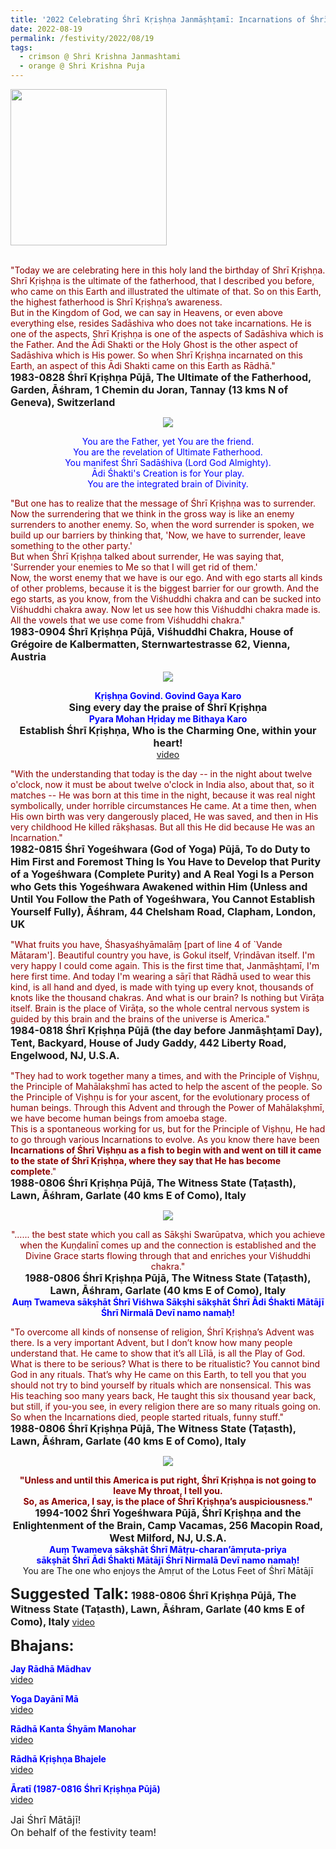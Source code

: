 ```yaml
---
title: '2022 Celebrating Śhrī Kṛiṣhṇa Janmāṣhṭamī: Incarnations of Śhrī Viṣhṇu as a fish to begin with and went on till it came to the state of Śhrī Kṛiṣhṇa, where they say that He has become complete." '
date: 2022-08-19
permalink: /festivity/2022/08/19
tags:
  - crimson @ Shri Krishna Janmashtami
  - orange @ Shri Krishna Puja
---
```


<div style="text-align: left"><img src="/images/image1.png" width="250" /></div><br>

<p>
<font color="DarkRed">"Today we are celebrating here in this holy land the birthday of Shrī Kṛiṣhṇa.<br>
Shrī Kṛiṣhṇa is the ultimate of the fatherhood, that I described you before, who came on this Earth and illustrated the ultimate of that. So on this Earth, the highest fatherhood is Shrī Kṛiṣhṇa’s awareness.<br>
But in the Kingdom of God, we can say in Heavens, or even above everything else, resides Sadāshiva who does not take incarnations. He is one of the aspects, Shrī Kṛiṣhṇa is one of the aspects of Sadāshiva which is the Father. And the Ādi Shakti or the Holy Ghost is the other aspect of Sadāshiva which is His power. So when Shrī Kṛiṣhṇa incarnated on this Earth, an aspect of this Ādi Shakti came on this Earth as Rādhā."</font><br>
<font size="+0"><b>1983-0828 Śhrī Kṛiṣhṇa Pūjā, The Ultimate of the Fatherhood, Garden, Āśhram, 1 Chemin du Joran, Tannay (13 kms N of Geneva), Switzerland</b></font>
</p>

<div style="text-align: center"><img src="/images/image1003.png" /></div>

<p style="text-align:center;">
<font color="blue">You are the Father, yet You are the friend.<br>
You are the revelation of Ultimate Fatherhood.<br>
You manifest Śhrī Sadāśhiva (Lord God Almighty).<br>
Ādi Śhakti's Creation is for Your play.<br>
You are the integrated brain of Divinity.</font><br>
</p>

<p>
<font color="DarkRed">"But one has to realize that the message of Śhrī Kṛiṣhṇa was to surrender.<br>
Now the surrendering that we think in the gross way is like an enemy surrenders to another enemy. So, when the word surrender is spoken, we build up our barriers by thinking that, 'Now, we have to surrender, leave something to the other party.'<br>
But when Śhrī Kṛiṣhṇa talked about surrender, He was saying that, 'Surrender your enemies to Me so that I will get rid of them.'<br>
Now, the worst enemy that we have is our ego. And with ego starts all kinds of other problems, because it is the biggest barrier for our growth. And the ego starts, as you know, from the Viśhuddhi chakra and can be sucked into Viśhuddhi chakra away. Now let us see how this Viśhuddhi chakra made is. All the vowels that we use come from Viśhuddhi chakra."</font><br>
<font size="+0"><b>1983-0904 Śhrī Kṛiṣhṇa Pūjā, Viśhuddhi Chakra, House of Grégoire de Kalbermatten, Sternwartestrasse 62, Vienna, Austria</b></font>
</p>

<div style="text-align: center"><img src="/images/image1004.png" /></div>

<p style="text-align:center;">
<font color="blue"><b>Kṛiṣhṇa Govind. Govind Gaya Karo</b></font><br>
<font size="+0"><b>Sing every day the praise of Śhrī Kṛiṣhṇa</b></font><br>
<font color="blue"><b>Pyara Mohan Hṛiday me Bithaya Karo</b></font><br>
<font size="+0"><b>Establish Śhrī Kṛiṣhṇa, Who is the Charming One, within your heart!</b></font><br>
<a href="https://seven-teams.github.io/Videos_Links.html">video</a>
</p>

<p>
<font color="DarkRed">"With the understanding that today is the day -- in the night about twelve o'clock, now it must be about twelve o'clock in India also, about that, so it matches -- He was born at this time in the night, because it was real night symbolically, under horrible circumstances He came. At a time then, when His own birth was very dangerously placed, He was saved, and then in His very childhood He killed rākṣhasas. But all this He did because He was an Incarnation."</font><br>
<font size="+0"><b>1982-0815 Śhrī Yogeśhwara (God of Yoga) Pūjā, To do Duty to Him First and Foremost Thing Is You Have to Develop that Purity of a Yogeśhwara (Complete Purity) and A Real Yogi Is a Person who Gets this Yogeśhwara Awakened within Him (Unless and Until You Follow the Path of Yogeśhwara, You Cannot Establish Yourself Fully), Āśhram, 44 Chelsham Road, Clapham, London, UK</b></font>
</p>

<p>
<font color="DarkRed">"What fruits you have, Śhasyaśhyāmalāṃ [part of line 4 of `Vande Mātaram']. Beautiful country you have, is Gokul itself, Vṛindāvan itself. I'm very happy I could come again. This is the first time that, Janmāṣhṭamī, I'm here first time. And today I'm wearing a sāṛī that Rādhā used to wear this kind, is all hand and dyed, is made with tying up every knot, thousands of knots like the thousand chakras. And what is our brain? Is nothing but Virāṭa itself. Brain is the place of Virāṭa, so the whole central nervous system is guided by this brain and the brains of the universe is America."</font><br>
<font size="+0"><b>1984-0818 Śhrī Kṛiṣhṇa Pūjā (the day before Janmāṣhṭamī Day), Tent, Backyard, House of Judy Gaddy, 442 Liberty Road, Engelwood, NJ, U.S.A.</b></font>
</p>

<p>
<font color="DarkRed">"They had to work together many a times, and with the Principle of Viṣhṇu, the Principle of Mahālakṣhmī has acted to help the ascent of the people. So the Principle of Viṣhṇu is for your ascent, for the evolutionary process of human beings. Through this Advent and through the Power of Mahālakṣhmī, we have become human beings from amoeba stage.<br>
This is a spontaneous working for us, but for the Principle of Viṣhṇu, He had to go through various Incarnations to evolve. As you know there have been <b>Incarnations of Śhrī Viṣhṇu as a fish to begin with and went on till it came to the state of Śhrī Kṛiṣhṇa, where they say that He has become complete</b>."</font><br>
<font size="+0"><b>1988-0806 Śhrī Kṛiṣhṇa Pūjā, The Witness State (Taṭasth), Lawn, Āśhram, Garlate (40 kms E of Como), Italy</b></font>
</p>

<div style="text-align: center"><img src="/images/image1005.png" /></div>

<p style="text-align:center;">
<font color="DarkRed">"...... the best state which you call as Sākṣhi Swarūpatva, which you achieve when the Kuṇḍalinī comes up and the connection is established and the Divine Grace 
starts flowing through that and enriches your Viśhuddhi chakra."</font><br>
<font size="+0"><b>1988-0806 Śhrī Kṛiṣhṇa Pūjā, The Witness State (Taṭasth), Lawn, Āśhram, Garlate (40 kms E of Como), Italy</b></font><br>
<font color="blue"><b>Auṃ Twameva sākṣhāt Śhrī Viśhwa Sākṣhi sākṣhāt Śhrī Ādi Śhakti Mātājī Śhrī Nirmalā Devī namo namaḥ!</b></font>
</p>

<p>
<font color="DarkRed">"To overcome all kinds of nonsense of religion, Śhrī Kṛiṣhṇa’s Advent was there. Is a very important Advent, but I don’t know how many people understand that. He came to show that it’s all Līlā, is all the Play of God. What is there to be serious? What is there to be ritualistic? You cannot bind God in any rituals. That’s why He came on this Earth, to tell you that you should not try to bind yourself by rituals which are nonsensical. This was His teaching soo many years back, He taught this six thousand year back, but still, if you-you see, in every religion there are so many rituals going on.<br>
So when the Incarnations died, people started rituals, funny stuff."</font><br>
<font size="+0"><b>1988-0806 Śhrī Kṛiṣhṇa Pūjā, The Witness State (Taṭasth), Lawn, Āśhram, Garlate (40 kms E of Como), Italy</b></font>
</p>

<div style="text-align: center"><img src="/images/image1006.png" /></div>

<p style="text-align:center;">
<font color="DarkRed"><b>"Unless and until this America is put right, Śhrī Kṛiṣhṇa is not going to leave My throat, I tell you.<br>
So, as America, I say, is the place of Śhrī Kṛiṣhṇa’s auspiciousness."</b></font><br>
<font size="+0"><b>1994-1002 Śhrī Yogeśhwara Pūjā, Śhrī Kṛiṣhṇa and the Enlightenment of the Brain, Camp Vacamas, 256 Macopin Road, West Milford, NJ, U.S.A.</b></font><br>
<font color="blue"><b>Auṃ Twameva sākṣhāt Śhrī Mātṛu-charan’āmṛuta-priya</b><br>
<b>sākṣhāt Śhrī Ādi Śhakti Mātājī Śhrī Nirmalā Devī namo namaḥ!</b></font><br>
You are The one who enjoys the Amṛut of the Lotus Feet of Śhrī Mātājī
</p>

<font size="+2"><b>Suggested Talk:</b></font> 
<font size="+0"><b>1988-0806 Śhrī Kṛiṣhṇa Pūjā, The Witness State (Taṭasth), Lawn, Āśhram, Garlate (40 kms E of Como), Italy</b></font>
<a href="https://vimeo.com/571534956"> video</a><br>

<font size="+2"><b>Bhajans:</b></font>

<p>
<font color="blue"><b>Jay Rādhā Mādhav</b></font><br>
<a href="https://seven-teams.github.io/Videos_Links.html">video</a>
</p>

<p>
<font color="blue"><b>Yoga Dayānī Mā</b></font><br>
<a href="https://seven-teams.github.io/Videos_Links.html">video</a>
</p>
 
<p>
<font color="blue"><b>Rādhā Kanta Śhyām Manohar</b></font><br>
<a href="https://seven-teams.github.io/Videos_Links.html">video</a>
</p>

<p>
<font color="blue"><b>Rādhā Kṛiṣhṇa Bhajele</b></font><br>
<a href="https://youtu.be/P8g8UR1ZaU8">video</a> 
</p>

<p>
<font color="blue"><b>Āratī (1987-0816 Śhrī Kṛiṣhṇa Pūjā)</b></font><br>
<a href="https://youtu.be/DEzt1vmETlk">video</a> 
</p>

<p>
<font size="+0">Jai Śhrī Mātājī!<br>
On behalf of the festivity team!</font>
</p>